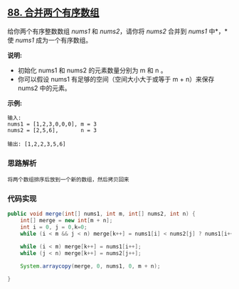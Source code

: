 ## [88. 合并两个有序数组](https://leetcode-cn.com/problems/merge-sorted-array/)

给你两个有序整数数组 *nums1* 和 *nums2*，请你将 *nums2* 合并到 *nums1* 中*，*使 *nums1* 成为一个有序数组。

**说明:**

- 初始化 nums1 和 nums2 的元素数量分别为 m 和 n 。
- 你可以假设 nums1 有足够的空间（空间大小大于或等于 m + n）来保存 nums2 中的元素。

**示例:**

```
输入:
nums1 = [1,2,3,0,0,0], m = 3
nums2 = [2,5,6],       n = 3

输出: [1,2,2,3,5,6]
```

### 思路解析

```
将两个数组排序后放到一个新的数组，然后拷贝回来
```

### 代码实现

```java
public void merge(int[] nums1, int m, int[] nums2, int n) {
    int[] merge = new int[m + n];
    int i = 0, j = 0,k=0;
    while (i < m && j < n) merge[k++] = nums1[i] < nums2[j] ? nums1[i++] : nums2[j++];

    while (i < m) merge[k++] = nums1[i++];
    while (j < n) merge[k++] = nums2[j++];

    System.arraycopy(merge, 0, nums1, 0, m + n);

}
```

